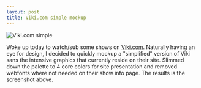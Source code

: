 ```yaml
---
layout: post
title: Viki.com simple mockup
---
```


![Viki.com simple](http://f.cl.ly/items/0C1M0b1F303a1O1J2H2g/Screen%20shot%202012-09-08%20at%2010.29.47%20AM.png)

Woke up today to watch/sub some shows on [Viki.com](http://www.viki.com). Naturally having an eye for design, I decided to quickly mockup a "simplified" version of Viki sans the intensive graphics that currently reside on their site. Slimmed down the palette to 4 core colors for site presentation and removed webfonts where not needed on their show info page. The results is the screenshot above.
